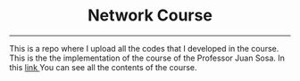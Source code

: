 <h1> <strong> <center> Network Course </center> </strong> </h1>
<hr style="border: 2px white">

This is a repo where I upload all the codes that I developed in the course. This is the the implementation of the course of the Professor Juan Sosa. In this <a href = "https://sites.google.com/view/juansosa/social-networks?authuser=0"> link </a> You can see all the contents of the course.
